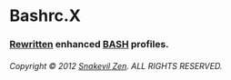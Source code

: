 # Bashrc.X

### [Rewritten][profilex] enhanced [BASH][] profiles.

[profilex]: /snakevil/profilex (ProfileX)
[bash]: http://www.gnu.org/software/bash/manual/html_node/index.html

###### Copyright © 2012 [Snakevil Zen][me]. ALL RIGHTS RESERVED.

[me]: https://szen.in
